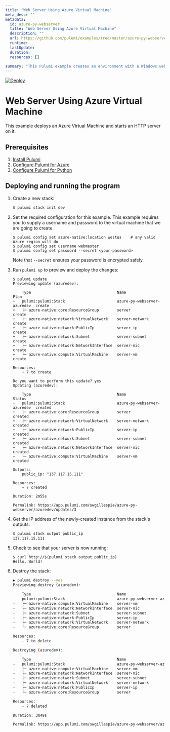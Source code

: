```yaml
---
title: "Web Server Using Azure Virtual Machine"
meta_desc: ""
metadata:
  id: azure-py-webserver
  title: "Web Server Using Azure Virtual Machine"
  description: ""
  url: https://github.com/pulumi/examples/tree/master/azure-py-webserver
  runtime: 
  lastUpdate: 
  duration: 
  resources: []

summary: "This Pulumi example creates an environment with a Windows web server on Azure using Python. It provisions a resource group, virtual network, and Windows VM, sets up a Windows firewall, and configures the VM to run IIS and a demo web page. It uses Azure cloud services and Python programming language to serve a general cloud-computing use case."
---
```


[![Deploy](https://get.pulumi.com/new/button.svg)](https://app.pulumi.com/new?template=https://github.com/pulumi/examples/blob/master/azure-py-webserver/README.md)

# Web Server Using Azure Virtual Machine

This example deploys an Azure Virtual Machine and starts an HTTP server on it.

## Prerequisites

1. [Install Pulumi](https://www.pulumi.com/docs/get-started/install/)
1. [Configure Pulumi for Azure](https://www.pulumi.com/docs/intro/cloud-providers/azure/setup/)
1. [Configure Pulumi for Python](https://www.pulumi.com/docs/intro/languages/python/)

## Deploying and running the program

1. Create a new stack:

    ```bash
    $ pulumi stack init dev
    ```

1. Set the required configuration for this example. This example requires you to supply a username and password to the virtual machine that we are going to create.

    ```
    $ pulumi config set azure-native:location westus    # any valid Azure region will do
    $ pulumi config set username webmaster
    $ pulumi config set password --secret <your-password> 
    ```

    Note that `--secret` ensures your password is encrypted safely.


1. Run `pulumi up` to preview and deploy the changes:

    ```
    $ pulumi update
    Previewing update (azuredev):

        Type                                      Name                         Plan       
    +   pulumi:pulumi:Stack                       azure-py-webserver-azuredev  create     
    +   ├─ azure-native:core:ResourceGroup        server                       create     
    +   ├─ azure-native:network:VirtualNetwork    server-network               create     
    +   ├─ azure-native:network:PublicIp          server-ip                    create     
    +   ├─ azure-native:network:Subnet            server-subnet                create     
    +   ├─ azure-native:network:NetworkInterface  server-nic                   create     
    +   └─ azure-native:compute:VirtualMachine    server-vm                    create     

    Resources:
        + 7 to create

    Do you want to perform this update? yes
    Updating (azuredev):

        Type                                      Name                         Status      
    +   pulumi:pulumi:Stack                       azure-py-webserver-azuredev  created     
    +   ├─ azure-native:core:ResourceGroup        server                       created     
    +   ├─ azure-native:network:VirtualNetwork    server-network               created     
    +   ├─ azure-native:network:PublicIp          server-ip                    created     
    +   ├─ azure-native:network:Subnet            server-subnet                created     
    +   ├─ azure-native:network:NetworkInterface  server-nic                   created     
    +   └─ azure-native:compute:VirtualMachine    server-vm                    created     

    Outputs:
        public_ip: "137.117.15.111"

    Resources:
        + 7 created

    Duration: 2m55s

    Permalink: https://app.pulumi.com/swgillespie/azure-py-webserver/azuredev/updates/3
    ```

1. Get the IP address of the newly-created instance from the stack's outputs: 

    ```bash
    $ pulumi stack output public_ip
    137.117.15.111
    ```

1. Check to see that your server is now running:

    ```
    $ curl http://$(pulumi stack output public_ip)
    Hello, World!
    ```

1. Destroy the stack:

    ```bash
    ▶ pulumi destroy --yes
    Previewing destroy (azuredev):

        Type                                      Name                         Plan       
    -   pulumi:pulumi:Stack                       azure-py-webserver-azuredev  delete     
    -   ├─ azure-native:compute:VirtualMachine    server-vm                    delete     
    -   ├─ azure-native:network:NetworkInterface  server-nic                   delete     
    -   ├─ azure-native:network:Subnet            server-subnet                delete     
    -   ├─ azure-native:network:PublicIp          server-ip                    delete     
    -   ├─ azure-native:network:VirtualNetwork    server-network               delete     
    -   └─ azure-native:core:ResourceGroup        server                       delete     

    Resources:
        - 7 to delete

    Destroying (azuredev):

        Type                                      Name                         Status      
    -   pulumi:pulumi:Stack                       azure-py-webserver-azuredev  deleted     
    -   ├─ azure-native:compute:VirtualMachine    server-vm                    deleted     
    -   ├─ azure-native:network:NetworkInterface  server-nic                   deleted     
    -   ├─ azure-native:network:Subnet            server-subnet                deleted     
    -   ├─ azure-native:network:VirtualNetwork    server-network               deleted     
    -   ├─ azure-native:network:PublicIp          server-ip                    deleted     
    -   └─ azure-native:core:ResourceGroup        server                       deleted     

    Resources:
        - 7 deleted

    Duration: 3m49s

    Permalink: https://app.pulumi.com/swgillespie/azure-py-webserver/azuredev/updates/4
    ```


